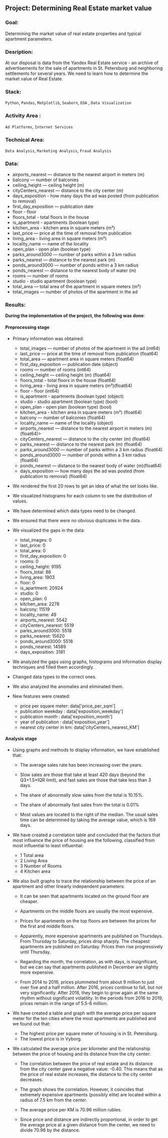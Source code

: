 ## Project: Determining Real Estate market value
### Goal: 
Determining the market value of real estate properties and typical apartment parameters.
### Desription:
At our disposal is data from the Yandex Real Estate service - an archive of advertisements for the sale of apartments in St. Petersburg and neighboring settlements for several years. We need to learn how to determine the market value of Real Estate.
### Stack:
`Python`, `Pandas`, `Matplotlib`, `Seaborn`, `EDA` , `Data Visualization`
### Activity Area : 
`Ad Platforms`, `Internet Services`
### Technical Area: 
`Data Analysis`, `Marketing Analysis`, `Fraud Analysis`
### Data:
- airports_nearest — distance to the nearest airport in meters (m)
- balcony — number of balconies
- ceiling_height — ceiling height (m)
- cityCenters_nearest — distance to the city center (m)
- days_exposition - how many days the ad was posted (from publication to removal)
- first_day_exposition — publication date
- floor - floor
- floors_total - total floors in the house
- is_apartment - apartments (boolean type)
- kitchen_area - kitchen area in square meters (m²)
- last_price — price at the time of removal from publication
- living_area - living area in square meters (m²)
- locality_name — name of the locality
- open_plan - open plan (boolean type)
- parks_around3000 — number of parks within a 3 km radius
- parks_nearest — distance to the nearest park (m)
- ponds_around3000 — number of ponds within a 3 km radius
- ponds_nearest — distance to the nearest body of water (m)
- rooms — number of rooms
- studio - studio apartment (boolean type)
- total_area — total area of the apartment in square meters (m²)
- total_images — number of photos of the apartment in the ad

### Results:

**During the implementation of the project, the following was done**:

#### Preprocessing stage
- Primary information was obtained:

    - total_images — number of photos of the apartment in the ad (int64)
    - last_price — price at the time of removal from publication (float64)
    - total_area — apartment area in square meters (float64)
    - first_day_exposition — publication date (object)
    - rooms — number of rooms (int64)
    - ceiling_height — ceiling height (m) (float64)
    - floors_total - total floors in the house (float64)
    - living_area - living area in square meters (m²)(float64)
    - floor - floor (int64)
    - is_apartment - apartments (boolean type) (object)
    - studio - studio apartment (boolean type) (bool)
    - open_plan - open plan (boolean type) (bool)
    - kitchen_area - kitchen area in square meters (m²) (float64)
    - balcony — number of balconies (float64)
    - locality_name — name of the locality (object)
    - airports_nearest — distance to the nearest airport in meters (m) (float64)>
    - cityCenters_nearest — distance to the city center (m) (float64)
    - parks_nearest — distance to the nearest park (m) (float64)
    - parks_around3000 — number of parks within a 3 km radius (float64)
    - ponds_around3000 — number of ponds within a 3 km radius (float64)
    - ponds_nearest — distance to the nearest body of water (m)(float64)
    - days_exposition — how many days the ad was posted (from publication to removal) (float64)

- We rendered the first 20 rows to get an idea of what the set looks like.
- We visualized histograms for each column to see the distribution of values.

- We have determined which data types need to be changed.

- We ensured that there were no obvious duplicates in the data.

- We visualized the gaps in the data:

  - total_images: 0
  - last_price: 0
  - total_area: 0
  - first_day_exposition: 0
  - rooms: 0
  - ceiling_height: 9195
  - floors_total: 86
  - living_area: 1903
  - floor: 0
  - is_apartment: 20924
  - studio: 0
  - open_plan: 0
  - kitchen_area: 2278
  - balcony: 11519
  - locality_name: 49
  - airports_nearest: 5542
  - cityCenters_nearest: 5519
  - parks_around3000: 5518
  - parks_nearest: 15620
  - ponds_around3000: 5518
  - ponds_nearest: 14589
  - days_exposition: 3181

- We analyzed the gaps using graphs, histograms and information display techniques and filled them accordingly.

- Changed data types to the correct ones.

- We also analyzed the anomalies and eliminated them.

- New features were created:

    - price per square meter: data['price_per_sqm']
    - publication weekday : data['exposition_weekday']
    - publication month : data['exposition_month']
    - year of publication : data['exposition_year']
    - nearest city center in km: data['cityCenters_nearest_KM']
  
#### Analysis stage
- Using graphs and methods to display information, we have established that:

   - The average sales rate has been increasing over the years.
    
   - Slow sales are those that take at least 420 days (beyond the Q3+1.5*IQR limit), and fast sales are those that take less than 3 days.
    
   - The share of abnormally slow sales from the total is 10.15%.
    
   - The share of abnormally fast sales from the total is 0.01%
    
   - Most values are located to the right of the median. The usual sales time can be determined by taking the average value, which is 169 days.

- We have created a correlation table and concluded that the factors that most influence the price of housing are the following, classified from most influential to least influential:

    - 1 Total area
    - 2 Living Area
    - 3 Number of Rooms
    - 4 Kitchen area
      
- We also built graphs to trace the relationship between the price of an apartment and other linearly independent parameters:

    - It can be seen that apartments located on the ground floor are cheaper.
    
    - Apartments on the middle floors are usually the most expensive.
    
    - Prices for apartments on the top floors are between the prices for the first and middle floors.
    
    - Apparently, more expensive apartments are published on Thursdays. From Thursday to Saturday, prices drop sharply. The cheapest apartments are published on Saturday. Prices then rise progressively until Thursday.
    
    - Regarding the month, the correlation, as with days, is insignificant, but we can say that apartments published in December are slightly more expensive.
    
    - From 2014 to 2016, prices plummeted from about 9 million to just over five and a half million. After 2016, prices continue to fall, but not very significantly. After 2018, they begin to grow again at the same rhythm without significant volatility. In the periods from 2016 to 2019, prices remain in the range of 5.5-6 million.

- We have created a table and graph with the average price per square meter for the ten cities where the most apartments are published and we found out that:

    - The highest price per square meter of housing is in St. Petersburg.
    - The lowest price is in Vyborg.
- We calculated the average price per kilometer and the relationship between the price of housing and its distance from the city center:

    - The correlation between the price of real estate and its distance from the city center gave a negative value: -0.40. This means that as the price of real estate increases, the distance to the city center decreases.

    - The graph shows the correlation. However, it coincides that extremely expensive apartments (possibly elite) are located within a radius of 7.5 km from the center.
    
    - The average price per KM is 70.96 million rubles.

    - Since price and distance are indirectly proportional, in order to get the average price at a given distance from the center, we need to divide 70.96 by the distance.
